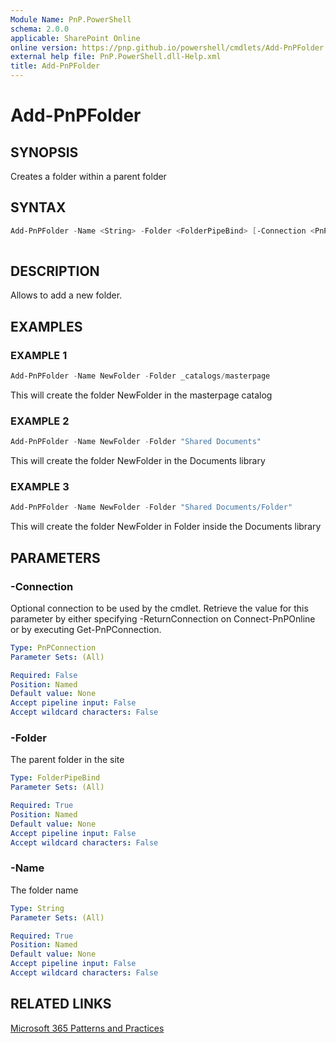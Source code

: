 ```yaml
---
Module Name: PnP.PowerShell
schema: 2.0.0
applicable: SharePoint Online
online version: https://pnp.github.io/powershell/cmdlets/Add-PnPFolder.html
external help file: PnP.PowerShell.dll-Help.xml
title: Add-PnPFolder
---
```

  
# Add-PnPFolder

## SYNOPSIS
Creates a folder within a parent folder

## SYNTAX

```powershell
Add-PnPFolder -Name <String> -Folder <FolderPipeBind> [-Connection <PnPConnection>]
 
```

## DESCRIPTION

Allows to add a new folder.

## EXAMPLES

### EXAMPLE 1
```powershell
Add-PnPFolder -Name NewFolder -Folder _catalogs/masterpage
```

This will create the folder NewFolder in the masterpage catalog

### EXAMPLE 2
```powershell
Add-PnPFolder -Name NewFolder -Folder "Shared Documents"
```

This will create the folder NewFolder in the Documents library

### EXAMPLE 3
```powershell
Add-PnPFolder -Name NewFolder -Folder "Shared Documents/Folder"
```

This will create the folder NewFolder in Folder inside the Documents library

## PARAMETERS

### -Connection
Optional connection to be used by the cmdlet. Retrieve the value for this parameter by either specifying -ReturnConnection on Connect-PnPOnline or by executing Get-PnPConnection.

```yaml
Type: PnPConnection
Parameter Sets: (All)

Required: False
Position: Named
Default value: None
Accept pipeline input: False
Accept wildcard characters: False
```

### -Folder
The parent folder in the site

```yaml
Type: FolderPipeBind
Parameter Sets: (All)

Required: True
Position: Named
Default value: None
Accept pipeline input: False
Accept wildcard characters: False
```

### -Name
The folder name

```yaml
Type: String
Parameter Sets: (All)

Required: True
Position: Named
Default value: None
Accept pipeline input: False
Accept wildcard characters: False
```



## RELATED LINKS

[Microsoft 365 Patterns and Practices](https://aka.ms/m365pnp)


